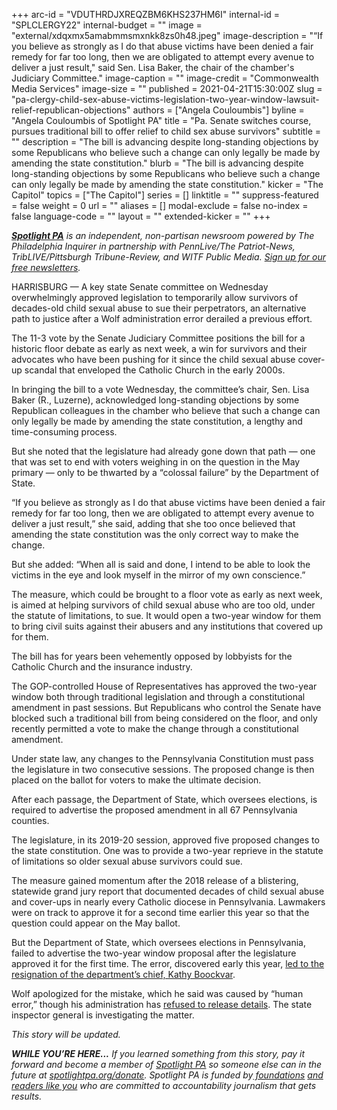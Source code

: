 +++
arc-id = "VDUTHRDJXREQZBM6KHS237HM6I"
internal-id = "SPLCLERGY22"
internal-budget = ""
image = "external/xdqxmx5amabmmsmxnkk8zs0h48.jpeg"
image-description = "“If you believe as strongly as I do that abuse victims have been denied a fair remedy for far too long, then we are obligated to attempt every avenue to deliver a just result,\" said Sen. Lisa Baker, the chair of the chamber's Judiciary Committee."
image-caption = ""
image-credit = "Commonwealth Media Services"
image-size = ""
published = 2021-04-21T15:30:00Z
slug = "pa-clergy-child-sex-abuse-victims-legislation-two-year-window-lawsuit-relief-republican-objections"
authors = ["Angela Couloumbis"]
byline = "Angela Couloumbis of Spotlight PA"
title = "Pa. Senate switches course, pursues traditional bill to offer relief to child sex abuse survivors"
subtitle = ""
description = "The bill is advancing despite long-standing objections by some Republicans who believe such a change can only legally be made by amending the state constitution."
blurb = "The bill is advancing despite long-standing objections by some Republicans who believe such a change can only legally be made by amending the state constitution."
kicker = "The Capitol"
topics = ["The Capitol"]
series = []
linktitle = ""
suppress-featured = false
weight = 0
url = ""
aliases = []
modal-exclude = false
no-index = false
language-code = ""
layout = ""
extended-kicker = ""
+++

<a href="https://www.spotlightpa.org/"><i><b>Spotlight PA</b></i></a><i> is an independent, non-partisan newsroom powered by The Philadelphia Inquirer in partnership with PennLive/The Patriot-News, TribLIVE/Pittsburgh Tribune-Review, and WITF Public Media. </i><a href="https://www.spotlightpa.org/newsletters"><i>Sign up for our free newsletters</i></a><i>.</i>

HARRISBURG — A key state Senate committee on Wednesday overwhelmingly approved legislation to temporarily allow survivors of decades-old child sexual abuse to sue their perpetrators, an alternative path to justice after a Wolf administration error derailed a previous effort.

The 11-3 vote by the Senate Judiciary Committee positions the bill for a historic floor debate as early as next week, a win for survivors and their advocates who have been pushing for it since the child sexual abuse cover-up scandal that enveloped the Catholic Church in the early 2000s.

In bringing the bill to a vote Wednesday, the committee’s chair, Sen. Lisa Baker (R., Luzerne), acknowledged long-standing objections by some Republican colleagues in the chamber who believe that such a change can only legally be made by amending the state constitution, a lengthy and time-consuming process.

<script src="https://www.spotlightpa.org/embed.js" async></script><div data-spl-embed-version="1" data-spl-src="https://www.spotlightpa.org/embeds/newsletter/"></div>

But she noted that the legislature had already gone down that path — one that was set to end with voters weighing in on the question in the May primary — only to be thwarted by a “colossal failure” by the Department of State.

“If you believe as strongly as I do that abuse victims have been denied a fair remedy for far too long, then we are obligated to attempt every avenue to deliver a just result,” she said, adding that she too once believed that amending the state constitution was the only correct way to make the change.

But she added: “When all is said and done, I intend to be able to look the victims in the eye and look myself in the mirror of my own conscience.”

The measure, which could be brought to a floor vote as early as next week, is aimed at helping survivors of child sexual abuse who are too old, under the statute of limitations, to sue. It would open a two-year window for them to bring civil suits against their abusers and any institutions that covered up for them.

The bill has for years been vehemently opposed by lobbyists for the Catholic Church and the insurance industry.

The GOP-controlled House of Representatives has approved the two-year window both through traditional legislation and through a constitutional amendment in past sessions. But Republicans who control the Senate have blocked such a traditional bill from being considered on the floor, and only recently permitted a vote to make the change through a constitutional amendment.

Under state law, any changes to the Pennsylvania Constitution must pass the legislature in two consecutive sessions. The proposed change is then placed on the ballot for voters to make the ultimate decision.

After each passage, the Department of State, which oversees elections, is required to advertise the proposed amendment in all 67 Pennsylvania counties.

The legislature, in its 2019-20 session, approved five proposed changes to the state constitution. One was to provide a two-year reprieve in the statute of limitations so older sexual abuse survivors could sue.

<script src="https://www.spotlightpa.org/embed.js" async></script><div data-spl-embed-version="1" data-spl-src="https://www.spotlightpa.org/embeds/donate/?teaser_text=If%20you%20learned%20something%20from%20this%20report%2C%20pay%20it%20forward%20and%20become%20a%20member%20of%20Spotlight%20PA%20so%20someone%20else%20can%20in%20the%20future.&cta_text=CLICK%20TO%20CONTRIBUTE&eyebrow_text=WHILE%20YOU'RE%20HERE..."></div>

The measure gained momentum after the 2018 release of a blistering, statewide grand jury report that documented decades of child sexual abuse and cover-ups in nearly every Catholic diocese in Pennsylvania. Lawmakers were on track to approve it for a second time earlier this year so that the question could appear on the May ballot.

But the Department of State, which oversees elections in Pennsylvania, failed to advertise the two-year window proposal after the legislature approved it for the first time. The error, discovered early this year, <a href="https://www.spotlightpa.org/news/2021/02/kathy-boockvar-resigns-pennsylvania-election-official-constitutional-amendment/">led to the resignation of the department’s chief, Kathy Boockvar</a>.

Wolf apologized for the mistake, which he said was caused by “human error,” though his administration has <a href="https://www.spotlightpa.org/news/2021/02/pennsylvania-clergy-abuse-survivors-constitutional-amendment-wolf-administration/">refused to release details</a>. The state inspector general is investigating the matter.

<i>This story will be updated.</i>

<i><b>WHILE YOU’RE HERE...</b></i><i> If you learned something from this story, pay it forward and become a member of </i><a href="https://www.spotlightpa.org/"><i>Spotlight PA</i></a><i> so someone else can in the future at </i><a href="http://spotlightpa.org/donate"><i>spotlightpa.org/donate</i></a><i>. Spotlight PA is funded by</i><a href="https://www.spotlightpa.org/support"><i> foundations</i></a><i> </i><a href="https://www.spotlightpa.org/support"><i>and readers like you</i></a><i> who are committed to accountability journalism that gets results.</i>
